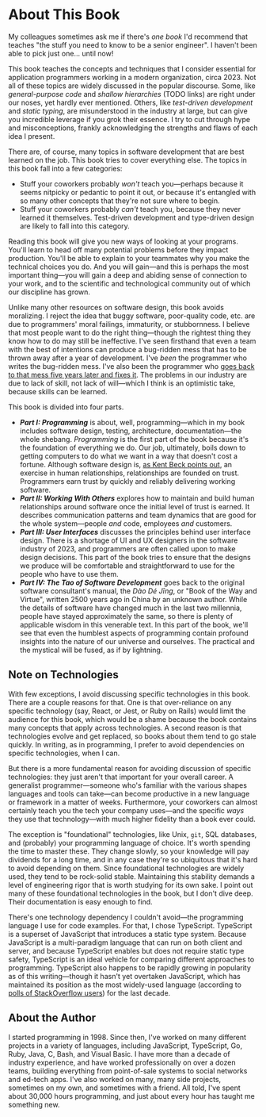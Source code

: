 # About This Book

My colleagues sometimes ask me if there's _one book_ I'd recommend that teaches "the stuff you need to know to be a senior engineer". I haven't been able to pick just one... until now!

This book teaches the concepts and techniques that I consider essential for application programmers working in a modern organization, circa 2023. Not all of these topics are widely discussed in the popular discourse. Some, like _general-purpose code_ and _shallow hierarchies_ (TODO links) are right under our noses, yet hardly ever mentioned. Others, like _test-driven development_ and _static typing_, are misunderstood in the industry at large, but can give you incredible leverage if you grok their essence. I try to cut through hype and misconceptions, frankly acknowledging the strengths and flaws of each idea I present.

There are, of course, many topics in software development that are best learned on the job. This book tries to cover everything else. The topics in this book fall into a few categories:

- Stuff your coworkers probably _won't_ teach you—perhaps because it seems nitpicky or pedantic to point it out, or because it's entangled with so many other concepts that they're not sure where to begin.
- Stuff your coworkers probably _can't_ teach you, because they never learned it themselves. Test-driven development and type-driven design are likely to fall into this category.

Reading this book will give you new ways of looking at your programs. You'll learn to head off many potential problems before they impact production. You'll be able to explain to your teammates why you make the technical choices you do. And you will gain—and this is perhaps the most important thing—you will gain a deep and abiding sense of connection to your work, and to the scientific and technological community out of which our discipline has grown.

Unlike many other resources on software design, this book avoids moralizing. I reject the idea that buggy software, poor-quality code, etc. are due to programmers' moral failings, immaturity, or stubbornness. I believe that most people want to do the right thing—though the rightest thing they know how to do may still be ineffective. I've seen firsthand that even a team with the best of intentions can produce a bug-ridden mess that has to be thrown away after a year of development. I've _been_ the programmer who writes the bug-ridden mess. I've also been the programmer who [goes back to that mess five years later and fixes it](https://github.com/gavmor/dunmanifestin/compare/3dd7afc9f582ad86e5f3828784a75375b81b56b2...431c1c2f7dbdfbe6833f6654ec4abdc6d8703212). The problems in our industry are due to lack of skill, not lack of will—which I think is an optimistic take, because skills can be learned.

This book is divided into four parts.

- _**Part I: Programming**_ is about, well, programming—which in my book includes software design, testing, architecture, documentation—the whole shebang. _Programming_ is the first part of the book because it's the foundation of everything we do. Our job, ultimately, boils down to getting computers to do what we want in a way that doesn't cost a fortune. Although software design is, [as Kent Beck points out](https://tidyfirst.substack.com/p/coming-soon), an exercise in human relationships, relationships are founded on trust. Programmers earn trust by quickly and reliably delivering working software.
- _**Part II: Working With Others**_ explores how to maintain and build human relationships around software once the initial level of trust is earned. It describes communication patterns and team dynamics that are good for the whole system—people _and_ code, employees _and_ customers.
- _**Part III: User Interfaces**_ discusses the principles behind user interface design. There is a shortage of UI and UX designers in the software industry of 2023, and programmers are often called upon to make design decisions. This part of the book tries to ensure that the designs we produce will be comfortable and straightforward to use for the people who have to use them.
- _**Part IV: The Tao of Software Development**_ goes back to the original software consultant's manual, the _Dào Dé Jīng_, or "Book of the Way and Virtue", written 2500 years ago in China by an unknown author. While the details of software have changed much in the last two millennia, people have stayed approximately the same, so there is plenty of applicable wisdom in this venerable text. In this part of the book, we'll see that even the humblest aspects of programming contain profound insights into the nature of our universe and ourselves. The practical and the mystical will be fused, as if by lightning.

## Note on Technologies

With few exceptions, I avoid discussing specific technologies in this book. There are a couple reasons for that. One is that over-reliance on any specific technology (say, React, or Jest, or Ruby on Rails) would limit the audience for this book, which would be a shame because the book contains many concepts that apply across technologies. A second reason is that technologies evolve and get replaced, so books about them tend to go stale quickly. In writing, as in programming, I prefer to avoid dependencies on specific technologies, when I can.

But there is a more fundamental reason for avoiding discussion of specific technologies: they just aren't that important for your overall career. A generalist programmer—someone who's familiar with the various shapes languages and tools can take—can become productive in a new language or framework in a matter of weeks.  Furthermore, your coworkers can almost certainly teach you the tech your company uses—and the specific _ways_ they use that technology—with much higher fidelity than a book ever could.

The exception is "foundational" technologies, like Unix, `git`, SQL databases, and (probably) your programming language of choice. It's worth spending the time to master these. They change slowly, so your knowledge will pay dividends for a long time, and in any case they're so ubiquitous that it's hard to avoid depending on them. Since foundational technologies are widely used, they tend to be rock-solid stable. Maintaining this stability demands a level of engineering rigor that is worth studying for its own sake. I point out many of these foundational technologies in the book, but I don't dive deep. Their documentation is easy enough to find.

There's one technology dependency I couldn't avoid—the programming language I use for code examples. For that, I chose TypeScript. TypeScript is a superset of JavaScript that introduces a static type system. Because JavaScript is a multi-paradigm language that can run on both client and server, and because TypeScript enables but does not require static type safety, TypeScript is an ideal vehicle for comparing different approaches to programming. TypeScript also happens to be rapidly growing in popularity as of this writing—though it hasn't yet overtaken JavaScript, which has maintained its position as the most widely-used language (according to [polls of StackOverflow users](https://insights.stackoverflow.com/survey/2020#most-popular-technologies)) for the last decade.

## About the Author

I started programming in 1998. Since then, I've worked on many different projects in a variety of languages, including JavaScript, TypeScript, Go, Ruby, Java, C, Bash, and Visual Basic. I have more than a decade of industry experience, and have worked professionally on over a dozen teams, building everything from point-of-sale systems to social networks and ed-tech apps. I've also worked on many, many side projects, sometimes on my own, and sometimes with a friend. All told, I've spent about 30,000 hours programming, and just about every hour has taught me something new.
